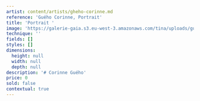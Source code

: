 ```yaml
---
artist: content/artists/gheho-corinne.md
reference: 'Guého Corinne, Portrait'
title: 'Portrait '
image: 'https://galerie-gaia.s3.eu-west-3.amazonaws.com/tina/uploads/gueho-corinne/portrait-corinne.JPG'
technique: ''
fields: []
styles: []
dimensions:
  height: null
  width: null
  depth: null
description: '# Corinne Guého'
price: 0
sold: false
contextual: true
---
```


